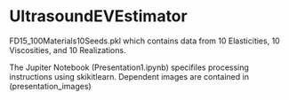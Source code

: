 # UltrasoundEVEstimator
FD15_100Materials10Seeds.pkl which contains data from 10 Elasticities, 10 Viscosities, and 10 Realizations.

The Jupiter Notebook (Presentation1.ipynb) specifiles processing instructions using skikitlearn.
Dependent images are contained in (presentation_images)
